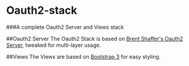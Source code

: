 # Oauth2-stack
###A complete Oauth2 Server and Views stack

##Oauth2 Server
The Oauth2 Stack is based on [Brent Shaffer's Oauth2 Server](https://github.com/bshaffer/oauth2-server-php), tweaked for multi-layer usage.

##Views
The Views are based on [Bootstrap 3](http://getbootstrap.com) for easy styling.